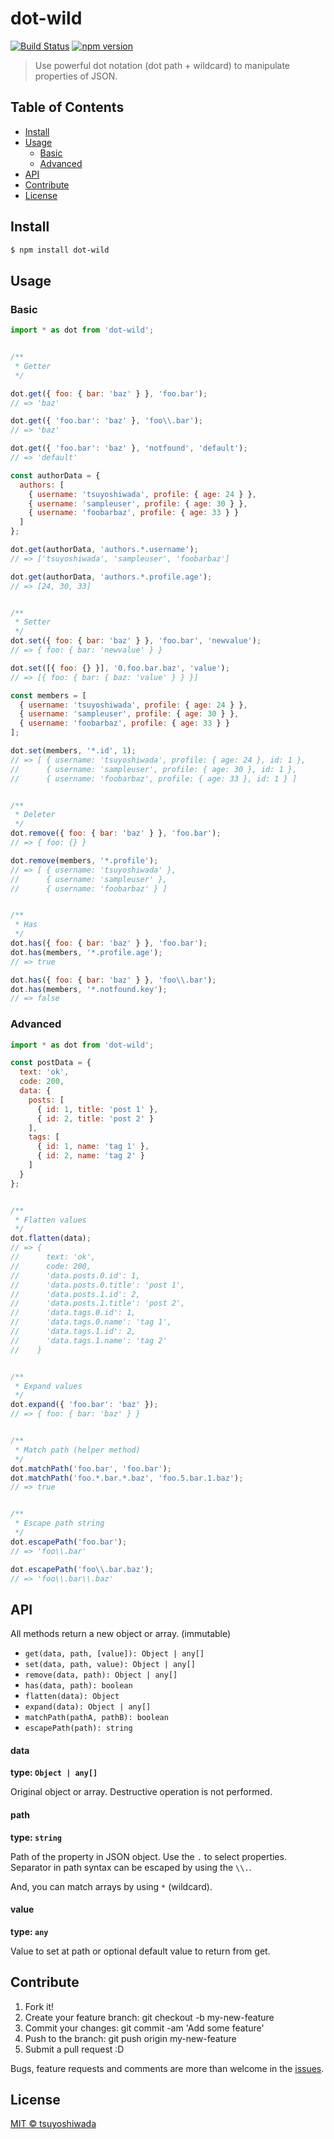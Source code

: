 dot-wild
========

[![Build Status](http://img.shields.io/travis/tsuyoshiwada/dot-wild.svg?style=flat-square)](https://travis-ci.org/tsuyoshiwada/dot-wild)
[![npm version](https://img.shields.io/npm/v/dot-wild.svg?style=flat-square)](http://badge.fury.io/js/dot-wild)

> Use powerful dot notation (dot path + wildcard) to manipulate properties of JSON.



## Table of Contents

- [Install](#install)
- [Usage](#usage)
    - [Basic](#basic)
    - [Advanced](#advanced)
- [API](#api)
- [Contribute](#contribute)
- [License](#license)



## Install

```bash
$ npm install dot-wild
```



## Usage

### Basic

```javascript
import * as dot from 'dot-wild';


/**
 * Getter
 */

dot.get({ foo: { bar: 'baz' } }, 'foo.bar');
// => 'baz'

dot.get({ 'foo.bar': 'baz' }, 'foo\\.bar');
// => 'baz'

dot.get({ 'foo.bar': 'baz' }, 'notfound', 'default');
// => 'default'

const authorData = {
  authors: [
    { username: 'tsuyoshiwada', profile: { age: 24 } },
    { username: 'sampleuser', profile: { age: 30 } },
    { username: 'foobarbaz', profile: { age: 33 } }
  ]
};

dot.get(authorData, 'authors.*.username');
// => ['tsuyoshiwada', 'sampleuser', 'foobarbaz']

dot.get(authorData, 'authors.*.profile.age');
// => [24, 30, 33]


/**
 * Setter
 */
dot.set({ foo: { bar: 'baz' } }, 'foo.bar', 'newvalue');
// => { foo: { bar: 'newvalue' } }

dot.set([{ foo: {} }], '0.foo.bar.baz', 'value');
// => [{ foo: { bar: { baz: 'value' } } }]

const members = [
  { username: 'tsuyoshiwada', profile: { age: 24 } },
  { username: 'sampleuser', profile: { age: 30 } },
  { username: 'foobarbaz', profile: { age: 33 } }
];

dot.set(members, '*.id', 1);
// => [ { username: 'tsuyoshiwada', profile: { age: 24 }, id: 1 },
//      { username: 'sampleuser', profile: { age: 30 }, id: 1 },
//      { username: 'foobarbaz', profile: { age: 33 }, id: 1 } ]


/**
 * Deleter
 */
dot.remove({ foo: { bar: 'baz' } }, 'foo.bar');
// => { foo: {} }

dot.remove(members, '*.profile');
// => [ { username: 'tsuyoshiwada' },
//      { username: 'sampleuser' },
//      { username: 'foobarbaz' } ]


/**
 * Has
 */
dot.has({ foo: { bar: 'baz' } }, 'foo.bar');
dot.has(members, '*.profile.age');
// => true

dot.has({ foo: { bar: 'baz' } }, 'foo\\.bar');
dot.has(members, '*.notfound.key');
// => false
```


### Advanced

```javascript
import * as dot from 'dot-wild';

const postData = {
  text: 'ok',
  code: 200,
  data: {
    posts: [
      { id: 1, title: 'post 1' },
      { id: 2, title: 'post 2' }
    ],
    tags: [
      { id: 1, name: 'tag 1' },
      { id: 2, name: 'tag 2' }
    ]
  }
};


/**
 * Flatten values
 */
dot.flatten(data);
// => {
//      text: 'ok',
//      code: 200,
//      'data.posts.0.id': 1,
//      'data.posts.0.title': 'post 1',
//      'data.posts.1.id': 2,
//      'data.posts.1.title': 'post 2',
//      'data.tags.0.id': 1,
//      'data.tags.0.name': 'tag 1',
//      'data.tags.1.id': 2,
//      'data.tags.1.name': 'tag 2'
//    }


/**
 * Expand values
 */
dot.expand({ 'foo.bar': 'baz' });
// => { foo: { bar: 'baz' } }


/**
 * Match path (helper method)
 */
dot.matchPath('foo.bar', 'foo.bar');
dot.matchPath('foo.*.bar.*.baz', 'foo.5.bar.1.baz');
// => true


/**
 * Escape path string
 */
dot.escapePath('foo.bar');
// => 'foo\\.bar'

dot.escapePath('foo\\.bar.baz');
// => 'foo\\.bar\\.baz'
```


## API

All methods return a new object or array. (immutable)

* `get(data, path, [value]): Object | any[]`
* `set(data, path, value): Object | any[]`
* `remove(data, path): Object | any[]`
* `has(data, path): boolean`
* `flatten(data): Object`
* `expand(data): Object | any[]`
* `matchPath(pathA, pathB): boolean`
* `escapePath(path): string`


#### data

**type: `Object | any[]`**

Original object or array. Destructive operation is not performed.


#### path

**type: `string`**

Path of the property in JSON object. Use the `.` to select properties.  
Separator in path syntax can be escaped by using the `\\.`.

And, you can match arrays by using `*` (wildcard).


#### value

**type: `any`**

Value to set at path or optional default value to return from get.




## Contribute

1. Fork it!
1. Create your feature branch: git checkout -b my-new-feature
1. Commit your changes: git commit -am 'Add some feature'
1. Push to the branch: git push origin my-new-feature
1. Submit a pull request :D

Bugs, feature requests and comments are more than welcome in the [issues](https://github.com/tsuyoshiwada/dot-wild/issues).



## License

[MIT © tsuyoshiwada](./LICENSE)
